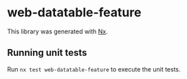 # web-datatable-feature

This library was generated with [Nx](https://nx.dev).

## Running unit tests

Run `nx test web-datatable-feature` to execute the unit tests.
